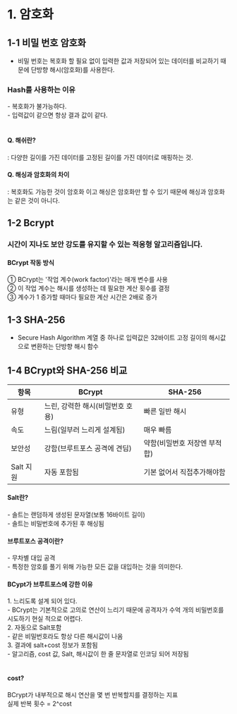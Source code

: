# 1. 암호화 
## 1-1 비밀 번호 암호화
- 비밀 번호는 복호화 할 필요 없이 입력한 값과 저장되어 있는 데이터를 비교하기 때문에 단방향 해시(암호화)를 사용한다.

<h3>Hash를 사용하는 이유</h3>
- 복호화가 불가능하다.<br/>
- 입력값이 같으면 항상 결과 값이 같다.<br/><br/>
<h4>Q. 해쉬란?</h4>
: 다양한 길이를 가진 데이터를 고정된 길이를 가진 데이터로 매핑하는 것.<br/>
<h4>Q. 해싱과 암호화의 차이</h4>
: 복호화도 가능한 것이 암호화 이고 해싱은 암호화만 할 수 있기 때문에 해싱과 암호화는 같은 것이 아니다.

## 1-2 Bcrypt
<H3> 시간이 지나도 보안 강도를 유지할 수 있는 적응형 알고리즘입니다.</H3>

<h4>BCrypt 작동 방식</h4>
① BCrypt는 '작업 계수(work factor)'라는 매개 변수를 사용<br/>
② 이 작업 계수는 해시를 생성하는 데 필요한 계산 횟수를 결정<br/>
③ 계수가 1 증가할 때마다 필요한 계산 시간은 2배로 증가<br/>

## 1-3 SHA-256
- Secure Hash Algorithm 계열 중 하나로 입력값은 32바이트 고정 길이의 해시값으로 변환하는 단방향 해시 함수

## 1-4 BCrypt와 SHA-256 비교
|항목|BCrypt|SHA-256|
|------|---|---|
|유형|느린, 강력한 해시(비밀번호 호용)|빠른 일반 해시|
|속도|느림(일부러 느리게 설계됨)|매우 빠름|
|보안성|강함(브루트포스 공격에 견딤)|약함(비밀번호 저장엔 부적합)|
|Salt 지원|자동 포함됨|기본 없어서 직접추가해야함|

<h4>Salt란?</h4>
- 솔트는 랜덤하게 생성된 문자열(보통 16바이트 길이)<br/>
- 솔트는 비밀번호에 추가된 후 해싱됨<br/>

<h4>브루트포스 공격이란?</h4>
- 무차별 대입 공격<br/>
- 특정한 암호를 풀기 위해 가능한 모든 값을 대입하는 것을 의미한다.

<h4>BCypt가 브루트포스에 강한 이유</h4>
1. 느리도록 설계 되어 있다.<br/>
- BCrypt는 기본적으로 고의로 연산이 느리기 때문에 공격자가 수억 개의 비밀번호를 시도하기 현실 적으로 어렵다.<br/>
2. 자동으로 Salt포함 <br/>
- 같은 비밀번호라도 항상 다른 해시값이 나옴<br/>
3. 결과에 salt+cost 정보가 포함됨<br/>
- 알고리즘, cost 값, Salt, 해시값이 한 줄 문자열로 인코딩 되어 저장됨<br/><br/>

<h4>cost?</h4>
BCrypt가 내부적으로 해시 연산을 몇 번 반복할지를 결정하는 지표<br/>
실제 반복 횟수 = 2^cost<br/>



